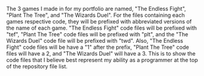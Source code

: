 The 3 games I made in for my portfolio are named, "The Endless Fight", "Plant The Tree", and "The Wizards Duel".
For the files containing each games respective code, they will be prefixed with abbreviated versions of the name of each game. 
"The Endless Fight" code files will be prefixed with "tef", "Plant The Tree" code files will be prefixed with "plt",
and the "The Wizards Duel" code file will be prefixed with "twd".
Also, "The Endless Fight" code files will be have a "1" after the prefix, "Plant The Tree" code files will have a 2, and "The Wizards Duel" will have a 3. 
This is to show the code files that I believe best represent my ability as a programmer at the top of the repository file list.
